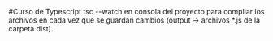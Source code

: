 #Curso de Typescript
tsc --watch en consola del proyecto para compliar los archivos en cada vez que se guardan cambios (output -> archivos *.js de la carpeta dist).